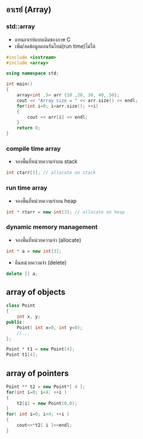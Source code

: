 ## อาเรย์ (Array)

### std::array
* แทนอาเรย์แบบเดิมของภาษ C
* เพิ่ม/ลดข้อมูลตอนรันไทม์(run time)ไม่ได้

```cpp
#include <iostream>
#include <array>

using namespace std;

int main()
{
    array<int ,5> arr {10 ,20, 30, 40, 50};
    cout << "Array size = " << arr.size() << endl;
    for(int i=0; i<arr.size(); ++i)
    {
        cout << arr[i] << endl;
    }
    return 0;
}
```

### compile time array
* จองพื้นที่หน่วยความจำบน stack

```cpp
int ctarr[3]; // allocate on stack
```

### run time array
* จองพื้นที่หน่วยความจำบน heap

```cpp
int * rtarr = new int[3]; // allocate on heap
```

### dynamic memory management
* จองพี้นที่หน่วยความจำ (allocate)

```cpp
int * a = new int[3];
```

* คืนหน่วยความจำ (delete)
```cpp
delete [] a;
```

## array of objects
```cpp
class Point
{
    int x, y;
public:
    Point( int x=0, int y=0);
    //...
};

Point * t1 = new Point[4];
Point t1[4];
```

## array of pointers
```cpp
Point ** t2 = new Point*[ 4 ];
for(int i=0; i<4; ++i )
{
    t2[i] = new Point(0,0);
}
for( int i=0; i<4; ++i )
{
    cout<<*t2[ i ]<<endl;
}
```